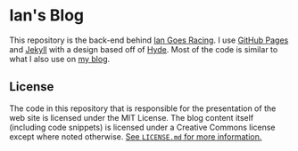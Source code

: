 # Ian's Blog

This repository is the back-end behind [Ian Goes Racing](https://ian.goes.racing/). I use [GitHub Pages](https://pages.github.com/) and [Jekyll](https://jeckyllrb.com/) with a design based off of [Hyde](https://github.com/poole/hyde). Most of the code is similar to what I also use on [my blog](https://ianc.blog/).

## License

The code in this repository that is responsible for the presentation of the web site is licensed under the MIT License. The blog content itself (including code snippets) is licensed under a Creative Commons license except where noted otherwise. [See `LICENSE.md` for more information.](LICENSE.md)